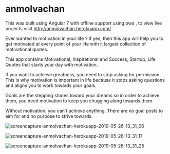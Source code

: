 # anmolvachan

This was built using Angular 7 with offline support using pwa , to view live projects visit http://anmolvachan.herokuapp.com/

Ever wanted to motivation in your life ? If yes, then this app will help you to get motivated at every point of your life with it largest collection of motivational quotes.

This app contains Motivational, Inspirational and Success, Startup, Life Quotes that starts your day with motivation.

If you want to achieve greatness, you need to stop asking for permission. This is why motivation is important in life because it stops asking questions and aligns you to work towards your goals.

Goals are the stepping stones toward your dreams so in order to achieve them, you need motivation to keep you chugging along towards them.

Without motivation, you can’t achieve anything. There are no goal posts to aim for and no purpose to strive towards.

![screencapture-anmolvachan-herokuapp-2019-05-26-13_31_06](https://user-images.githubusercontent.com/20945837/58378999-a4f9f500-7fba-11e9-8d7f-fba76cb1fd4a.png)

![screencapture-anmolvachan-herokuapp-2019-05-26-13_31_17](https://user-images.githubusercontent.com/20945837/58379001-a75c4f00-7fba-11e9-8a5f-79fe81285d19.png)

![screencapture-anmolvachan-herokuapp-2019-05-26-13_31_25](https://user-images.githubusercontent.com/20945837/58379004-a9bea900-7fba-11e9-80c1-7576e7ee2bdc.png)

